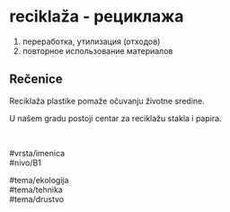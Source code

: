 # reciklaža - рециклажа

1. переработка, утилизация (отходов)
2. повторное использование материалов

## Rečenice

Reciklaža plastike pomaže očuvanju životne sredine.

U našem gradu postoji centar za reciklažu stakla i papira.

<br>

#vrsta/imenica  
#nivo/B1  

#tema/ekologija  
#tema/tehnika  
#tema/drustvo  
